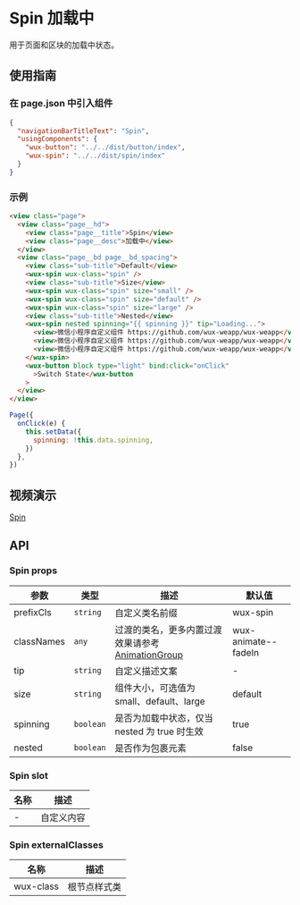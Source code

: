# Spin 加载中

用于页面和区块的加载中状态。

## 使用指南

### 在 page.json 中引入组件

```json
{
  "navigationBarTitleText": "Spin",
  "usingComponents": {
    "wux-button": "../../dist/button/index",
    "wux-spin": "../../dist/spin/index"
  }
}
```

### 示例

```html
<view class="page">
  <view class="page__hd">
    <view class="page__title">Spin</view>
    <view class="page__desc">加载中</view>
  </view>
  <view class="page__bd page__bd_spacing">
    <view class="sub-title">Default</view>
    <wux-spin wux-class="spin" />
    <view class="sub-title">Size</view>
    <wux-spin wux-class="spin" size="small" />
    <wux-spin wux-class="spin" size="default" />
    <wux-spin wux-class="spin" size="large" />
    <view class="sub-title">Nested</view>
    <wux-spin nested spinning="{{ spinning }}" tip="Loading...">
      <view>微信小程序自定义组件 https://github.com/wux-weapp/wux-weapp</view>
      <view>微信小程序自定义组件 https://github.com/wux-weapp/wux-weapp</view>
      <view>微信小程序自定义组件 https://github.com/wux-weapp/wux-weapp</view>
    </wux-spin>
    <wux-button block type="light" bind:click="onClick"
      >Switch State</wux-button
    >
  </view>
</view>
```

```js
Page({
  onClick(e) {
    this.setData({
      spinning: !this.data.spinning,
    })
  },
})
```

## 视频演示

[Spin](./_media/spin.mp4 ':include :type=iframe width=375px height=667px')

## API

### Spin props

| 参数       | 类型      | 描述                                                                    | 默认值              |
| ---------- | --------- | ----------------------------------------------------------------------- | ------------------- |
| prefixCls  | `string`  | 自定义类名前缀                                                          | wux-spin            |
| classNames | `any`     | 过渡的类名，更多内置过渡效果请参考 [AnimationGroup](animation-group.md) | wux-animate--fadeIn |
| tip        | `string`  | 自定义描述文案                                                          | -                   |
| size       | `string`  | 组件大小，可选值为 small、default、large                                | default             |
| spinning   | `boolean` | 是否为加载中状态，仅当 nested 为 true 时生效                            | true                |
| nested     | `boolean` | 是否作为包裹元素                                                        | false               |

### Spin slot

| 名称 | 描述       |
| ---- | ---------- |
| -    | 自定义内容 |

### Spin externalClasses

| 名称      | 描述         |
| --------- | ------------ |
| wux-class | 根节点样式类 |
